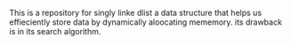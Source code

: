 This is a repository for singly linke dlist a data structure that helps us effieciently store data by dynamically aloocating mememory. its drawback is in its search algorithm.
